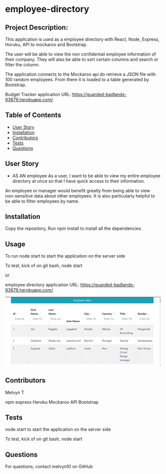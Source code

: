 # employee-directory


## Project Description:
This application is used as a employee directory with React, Node, Express, Horuku, API to mockaroo and Bootstrap. 

The user will be able to view the non confidentail employee information of their company. They will also be able to sort certain columns and search or filter the column.

The application connects to the Mockaroo api do retrieve a JSON file with 100 random employees. From there it is loaded to a table generated by Bootstrap.

Budget Tracker application URL: https://guarded-badlands-93879.herokuapp.com/



## Table of Contents
* [User Story ](#userstory)
* [Installation](#installation)
* [Contributors](#contributors)
* [Tests](#tests)
* [Questions](#questions)


## User Story

* AS AN employee
As a user, I want to be able to view my entire employee directory at once so that I have quick access to their information.

An employee or manager would benefit greatly from being able to view non-sensitive data about other employees. It is also particularly helpful to be able to filter employees by name.


## Installation
Copy the repository, Run npm install to install all the dependencies. 

## Usage

To run 
node start to start the application on the server side

To test, kick of on git bash, node start 

or 

employee directory application URL: https://guarded-badlands-93879.herokuapp.com/


![Alt Text](https://github.com/melvyn10/employee_directory/blob/main/assets/images/image1.png)





## Contributors
Melvyn T

npm express
Heroku
Mockaroo API
Bootstrap

## Tests
node start to start the application on the server side

To test, kick of on git bash, node start

## Questions
For questions, contact melvyn10 on GitHub 
